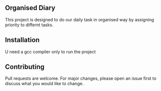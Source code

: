 ## Organised Diary
This project is designed to do our daily task in organised way by assigning priority to differnt tasks.

## Installation
U need a gcc compiler only to run the project

## Contributing
Pull requests are welcome. For major changes, please open an issue first to discuss what you would like to change.
